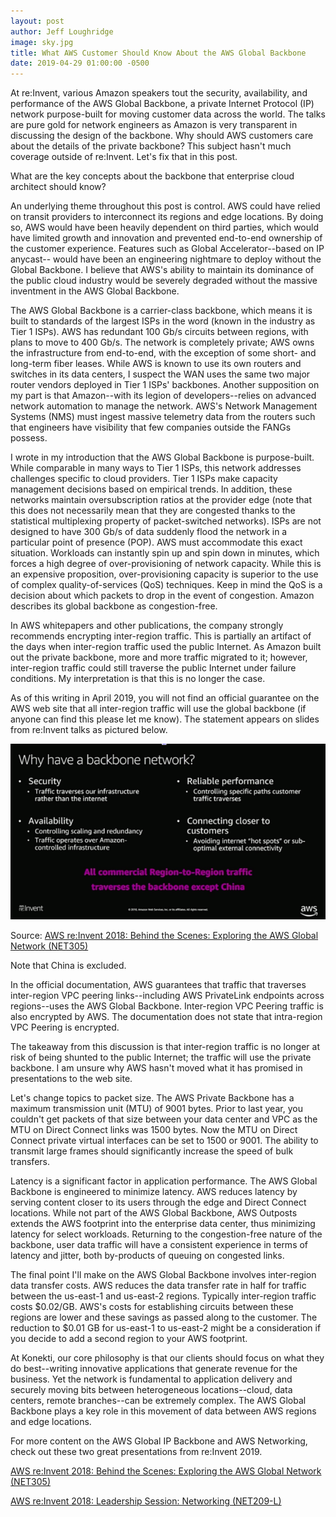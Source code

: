 ```yaml
---
layout: post
author: Jeff Loughridge
image: sky.jpg
title: What AWS Customer Should Know About the AWS Global Backbone
date: 2019-04-29 01:00:00 -0500
---
```


At re:Invent, various Amazon speakers tout the security, availability, and performance of the
AWS Global Backbone, a private Internet Protocol (IP) network purpose-built for moving customer data 
across the world. The talks are pure gold for network engineers as Amazon is very transparent in discussing
the design of the backbone. Why should AWS customers care about the details of the private backbone?
This subject hasn't much coverage outside of re:Invent. Let's fix that in this post.

What are the key concepts about the backbone that enterprise cloud architect should
know? 

An underlying theme throughout this post is control. AWS could have relied on transit providers to interconnect
its regions and edge locations. By doing so, AWS would have been heavily dependent on third parties, which
would have limited growth and innovation and prevented end-to-end ownership of the customer experience.
Features such as Global Accelerator--based on IP anycast-- would have been an engineering nightmare to 
deploy without the Global Backbone. I believe that AWS's ability to maintain its dominance of the public cloud industry 
would be severely degraded without the massive inventment in the AWS Global Backbone.

The AWS Global Backbone is a carrier-class backbone, which means it is built to standards of the largest
ISPs in the word (known in the industry as Tier 1 ISPs). AWS has redundant 100 Gb/s circuits between regions,
with plans to move to 400 Gb/s. The network is completely private; AWS owns the infrastructure from end-to-end, 
with the exception of some short- and long-term fiber leases. While AWS is known to use its own routers and switches 
in its data centers, I suspect the WAN uses the same two major router vendors deployed in Tier 1 ISPs' backbones. 
Another supposition on my part is that Amazon--with its legion of developers--relies on advanced network automation to 
manage the network. AWS's Network Management Systems (NMS) must ingest massive telemetry data from the routers such 
that engineers have visibility that few companies outside the FANGs possess. 

I wrote in my introduction that the AWS Global Backbone is purpose-built. While comparable in many
ways to Tier 1 ISPs, this network addresses challenges specific to cloud providers. Tier 1 ISPs make capacity management 
decisions based on empirical trends. In addition, these networks maintain oversubscription
ratios at the provider edge (note that this does not necessarily mean that they are congested thanks to the statistical
multiplexing property of packet-switched networks). ISPs are not designed to have 300 Gb/s of data suddenly flood the 
network in a particular point of presence (POP). AWS must accommodate this exact situation. Workloads can instantly spin 
up and spin down in minutes, which forces a high degree of over-provisioning of network capacity. While this is an expensive 
proposition, over-provisioning capacity is superior to the use of complex quality-of-services (QoS) techniques. 
Keep in mind the QoS is a decision about which packets to drop in the event of congestion. Amazon describes its global 
backbone as congestion-free.

In AWS whitepapers and other publications, the company strongly recommends encrypting inter-region
traffic. This is partially an artifact of the days when inter-region traffic used the public Internet. As Amazon
built out the private backbone, more and more traffic migrated to it; however, inter-region traffic could 
still traverse the public Internet under failure conditions. My interpretation is that this is no longer
the case.

As of this writing in April 2019, you will not find an official guarantee on the AWS web site that all
inter-region traffic will use the global backbone (if anyone can find this please let me know). The statement
appears on slides from re:Invent talks as pictured below.

![Slide from NET305](/uploads/2019/04/29/backbone_slide.PNG "Slide from NET305")

Source: [AWS re:Invent 2018: Behind the Scenes: Exploring the AWS Global Network (NET305)](https://www.youtube.com/watch?v=tPUl96EEFps&feature=youtu.be&t=1587)

Note that China is excluded.

In the official documentation, AWS guarantees that traffic that traverses inter-region VPC peering 
links--including AWS PrivateLink endpoints across regions--uses the AWS Global Backbone. Inter-region VPC 
Peering traffic is also encrypted by AWS. The documentation does not state that intra-region VPC Peering
is encrypted.

The takeaway from this discussion is that inter-region traffic is no longer at risk of being shunted to
the public Internet; the traffic will use the private backbone. I am unsure why AWS hasn't moved what it
has promised in presentations to the web site.

Let's change topics to packet size. The AWS Private Backbone has a maximum transmission unit (MTU) of
9001 bytes. Prior to last year, you couldn't get packets of that size between your data center and VPC as
the MTU on Direct Connect links was 1500 bytes. Now the MTU on Direct Connect private virtual interfaces can
be set to 1500 or 9001. The ability to transmit large frames should significantly increase the speed of
bulk transfers.

Latency is a significant factor in application performance. The AWS Global Backbone is engineered to minimize latency.
AWS reduces latency by serving content closer to its users through the edge and Direct Connect locations. While not part 
of the AWS Global Backbone, AWS Outposts extends the AWS footprint into the enterprise data center, thus minimizing
latency for select workloads. Returning to the congestion-free nature of the backbone, user data traffic will have
a consistent experience in terms of latency and jitter, both by-products of queuing on congested links.

The final point I'll make on the AWS Global Backbone involves inter-region data transfer costs. AWS reduces
the data transfer rate in half for traffic between the us-east-1 and us-east-2 regions. Typically inter-region
traffic costs $0.02/GB. AWS's costs for establishing circuits between these regions are lower and these 
savings as passed along to the customer. The reduction to $0.01 GB for us-east-1 to us-east-2 might be 
a consideration if you decide to add a second region to your AWS footprint.

At Konekti, our core philosophy is that our clients should focus on what they do best--writing innovative
applications that generate revenue for the business. Yet the network is fundamental to application delivery
and securely moving bits between heterogeneous locations--cloud, data centers, remote branches--can be
extremely complex. The AWS Global Backbone plays a key role in this movement of data between AWS regions
and edge locations. 

For more content on the AWS Global IP Backbone and AWS Networking, check out these two great presentations
 from re:Invent 2019.

[AWS re:Invent 2018: Behind the Scenes: Exploring the AWS Global Network (NET305)](https://youtu.be/tPUl96EEFps)

[AWS re:Invent 2018: Leadership Session: Networking (NET209-L)](https://youtu.be/UPKhCWZo-xg)
